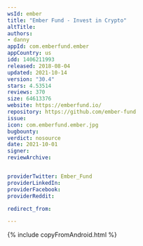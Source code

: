 ```yaml
---
wsId: ember
title: "Ember Fund - Invest in Crypto"
altTitle: 
authors:
- danny
appId: com.emberfund.ember
appCountry: us
idd: 1406211993
released: 2018-08-04
updated: 2021-10-14
version: "30.4"
stars: 4.53514
reviews: 370
size: 64613376
website: https://emberfund.io/
repository: https://github.com/ember-fund
issue: 
icon: com.emberfund.ember.jpg
bugbounty: 
verdict: nosource
date: 2021-10-01
signer: 
reviewArchive:


providerTwitter: Ember_Fund
providerLinkedIn: 
providerFacebook: 
providerReddit: 

redirect_from:

---
```


{% include copyFromAndroid.html %}